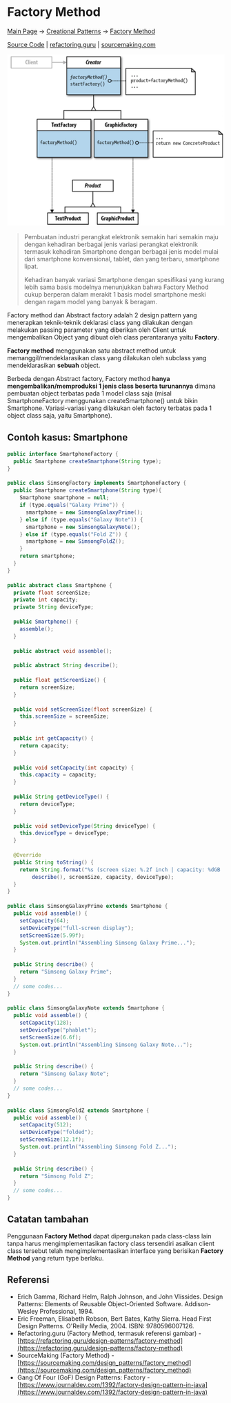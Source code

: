 # Factory Method

[Main Page](..) → [Creational Patterns](.) → [Factory Method](#)

[Source Code](https://github.com/akmalrusli363/fla-design-patterns/tree/main/src/ohmypatt/patt/creational/abstractfactory) | [refactoring.guru](https://refactoring.guru/design-patterns/factory-method) | [sourcemaking.com](https://sourcemaking.com/design_patterns/factory_method)

![Factory Method](../assets/img/creational/factory-method.png#center "Factory Method")

> Pembuatan industri perangkat elektronik semakin hari semakin maju dengan kehadiran berbagai jenis variasi perangkat elektronik termasuk kehadiran Smartphone dengan berbagai jenis model mulai dari smartphone konvensional, tablet, dan yang terbaru, smartphone lipat.
>
> Kehadiran banyak variasi Smartphone dengan spesifikasi yang kurang lebih sama basis modelnya menunjukkan bahwa Factory Method cukup berperan dalam merakit 1 basis model smartphone meski dengan ragam model yang banyak & beragam.

Factory method dan Abstract factory adalah 2 design pattern yang menerapkan teknik-teknik deklarasi class yang dilakukan dengan melakukan passing parameter yang diberikan oleh Client untuk mengembalikan Object yang dibuat oleh class perantaranya yaitu **Factory**.

**Factory method** menggunakan satu abstract method untuk memanggil/mendeklarasikan class yang dilakukan oleh subclass yang mendeklarasikan **sebuah** object.

Berbeda dengan Abstract factory, Factory method **hanya mengembalikan/memproduksi 1 jenis class beserta turunannya** dimana pembuatan object terbatas pada 1 model class saja (misal SmartphoneFactory menggunakan createSmartphone() untuk bikin Smartphone. Variasi-variasi yang dilakukan oleh factory terbatas pada 1 object class saja, yaitu Smartphone).

## Contoh kasus: Smartphone

```java
public interface SmartphoneFactory {
  public Smartphone createSmartphone(String type);
}

public class SimsongFactory implements SmartphoneFactory {
  public Smartphone createSmartphone(String type){
    Smartphone smartphone = null;
    if (type.equals("Galaxy Prime")) {
      smartphone = new SimsongGalaxyPrime();
    } else if (type.equals("Galaxy Note")) {
      smartphone = new SimsongGalaxyNote();
    } else if (type.equals("Fold Z")) {
      smartphone = new SimsongFoldZ();
    }
    return smartphone;
  }
}

public abstract class Smartphone {
  private float screenSize;
  private int capacity;
  private String deviceType;

  public Smartphone() {
    assemble();
  }

  public abstract void assemble();

  public abstract String describe();

  public float getScreenSize() {
    return screenSize;
  }

  public void setScreenSize(float screenSize) {
    this.screenSize = screenSize;
  }

  public int getCapacity() {
    return capacity;
  }

  public void setCapacity(int capacity) {
    this.capacity = capacity;
  }

  public String getDeviceType() {
    return deviceType;
  }

  public void setDeviceType(String deviceType) {
    this.deviceType = deviceType;
  }

  @Override
  public String toString() {
    return String.format("%s (screen size: %.2f inch | capacity: %dGB | type: %s)",
        describe(), screenSize, capacity, deviceType);
  }
}

public class SimsongGalaxyPrime extends Smartphone {
  public void assemble() {
    setCapacity(64);
    setDeviceType("full-screen display");
    setScreenSize(5.99f);
    System.out.println("Assembling Simsong Galaxy Prime...");
  }

  public String describe() {
    return "Simsong Galaxy Prime";
  }
  // some codes...
}

public class SimsongGalaxyNote extends Smartphone {
  public void assemble() {
    setCapacity(128);
    setDeviceType("phablet");
    setScreenSize(6.6f);
    System.out.println("Assembling Simsong Galaxy Note...");
  }

  public String describe() {
    return "Simsong Galaxy Note";
  }
  // some codes...
}

public class SimsongFoldZ extends Smartphone {
  public void assemble() {
    setCapacity(512);
    setDeviceType("folded");
    setScreenSize(12.1f);
    System.out.println("Assembling Simsong Fold Z...");
  }

  public String describe() {
    return "Simsong Fold Z";
  }
  // some codes...
}
```


## Catatan tambahan

Penggunaan **Factory Method** dapat dipergunakan pada class-class lain tanpa harus mengimplementasikan factory class tersendiri asalkan client class tersebut telah mengimplementasikan interface yang berisikan **Factory Method** yang return type berlaku.


## Referensi

- Erich Gamma, Richard Helm, Ralph Johnson, and John Vlissides. Design Patterns: Elements of Reusable Object-Oriented Software. Addison-Wesley Professional, 1994.
- Eric Freeman, Elisabeth Robson, Bert Bates, Kathy Sierra. Head First Design Patterns. O'Reilly Media, 2004. ISBN: 9780596007126.
- Refactoring.guru (Factory Method, termasuk referensi gambar) - [https://refactoring.guru/design-patterns/factory-method](https://refactoring.guru/design-patterns/factory-method)
- SourceMaking (Factory Method) - [https://sourcemaking.com/design_patterns/factory_method](https://sourcemaking.com/design_patterns/factory_method)
- Gang Of Four (GoF) Design Patterns: Factory - [https://www.journaldev.com/1392/factory-design-pattern-in-java](https://www.journaldev.com/1392/factory-design-pattern-in-java)
